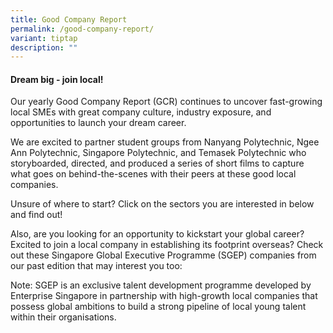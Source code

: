 ```yaml
---
title: Good Company Report
permalink: /good-company-report/
variant: tiptap
description: ""
---
```

<h4>Dream big - join local!</h4>
<p>Our yearly Good Company Report (GCR) continues to uncover fast-growing
local SMEs with great company culture, industry exposure, and opportunities
to launch your dream career.</p>
<p>We are excited to partner student groups from Nanyang Polytechnic, Ngee
Ann Polytechnic, Singapore Polytechnic, and Temasek Polytechnic who storyboarded,
directed, and produced a series of short films to capture what goes on
behind-the-scenes with their peers at these good local companies.</p>
<p>Unsure of where to start? Click on the sectors you are interested in below
and find out!</p>
<p>Also, are you looking for an opportunity to kickstart your global career?
Excited to join a local company in establishing its footprint overseas?
Check out these Singapore Global Executive Programme (SGEP) companies from
our past edition that may interest you too:</p>
<p>Note: SGEP is an exclusive talent development programme developed by Enterprise
Singapore in partnership with high-growth local companies that possess
global ambitions to build a strong pipeline of local young talent within
their organisations.</p>